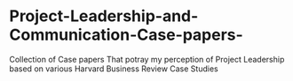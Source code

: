 # Project-Leadership-and-Communication-Case-papers-
Collection of Case papers That potray my perception of Project Leadership based on various Harvard Business Review Case Studies
